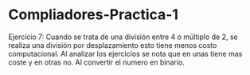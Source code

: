 # Compliadores-Practica-1
Ejercicio 7:
Cuando se trata de una división entre 4 o múltiplo de 2, se realiza una división por desplazamiento esto tiene menos costo computacional. Al analizar los ejercicios se nota que en unas tiene mas coste y en otras no. Al convertir el numero en binario. 
